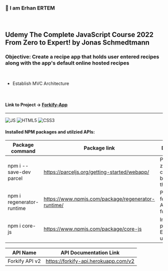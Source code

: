 ### 👋 **I am Erhan ERTEM**

&emsp;

## Udemy The Complete JavaScript Course 2022 From Zero to Expert! by Jonas Schmedtmann

### **Objective:** Create a recipe app that holds user entered recipes along with the app's default online hosted recipes

&emsp;

- Establish MVC Architecture

&emsp;

#### Link to Project &rarr; [Forkify-App](https://forkify-app-erhan-ertem.netlify.app)

---

![JS](https://img.shields.io/badge/JavaScript-323330?style=for-the-badge&logo=javascript&logoColor=F7DF1E) ![HTML5](https://img.shields.io/badge/HTML5-E34F26?style=for-the-badge&logo=html5&logoColor=white) ![CSS3](https://img.shields.io/badge/CSS3-1572B6?style=for-the-badge&logo=css3&logoColor=white)

#### Installed NPM packages and utilzied APIs:

| Package command           | Package link                                       | Description                                            |
| ------------------------- | -------------------------------------------------- | ------------------------------------------------------ |
| npm i --save-dev parcel   | https://parceljs.org/getting-started/webapp/       | Parcel is a zero configuration build tool for the web. |
| npm i regenerator-runtime | https://www.npmjs.com/package/regenerator-runtime/ | Polyfill ES6 features - Async functions                |
| npm i core-js             | https://www.npmjs.com/package/core-js              | Includes polyfills for ECMAScript up to 2023           |

| API Name       | API Documentation Link               |
| -------------- | ------------------------------------ |
| Forkify API v2 | https://forkify-api.herokuapp.com/v2 |

&emsp;
